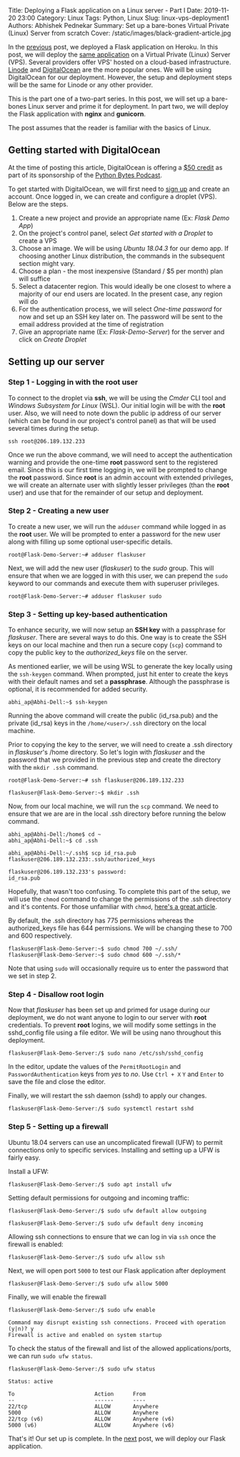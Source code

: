 Title: Deploying a Flask application on a Linux server - Part I
Date: 2019-11-20 23:00
Category: Linux
Tags: Python, Linux
Slug: linux-vps-deployment1
Authors: Abhishek Pednekar
Summary: Set up a bare-bones Virtual Private (Linux) Server from scratch
Cover: /static/images/black-gradient-article.jpg

In the [previous](https://www.codedisciples.in/flask-heroku.html) post, we deployed a Flask application on Heroku. In this post, we will deploy the [same application](https://github.com/AbhishekPednekar84/flask_demo_app) on a Virtual Private (Linux) Server (VPS). Several providers offer VPS' hosted on a cloud-based infrastructure. [Linode](https://linode.com) and [DigitalOcean](https://digitalocean.com) are the more popular ones. We will be using DigitalOcean for our deployment. However, the setup and deployment steps will be the same for Linode or any other provider.

This is the part one of a two-part series. In this post, we will set up a bare-bones Linux server and prime it for deployment. In part two, we will deploy the Flask application with **nginx** and **gunicorn**.

The post assumes that the reader is familiar with the basics of Linux.

## Getting started with DigitalOcean

At the time of posting this article, DigitalOcean is offering a [\$50 credit](https://try.digitalocean.com/python/?utm_medium=podcast&utm_source=pythonbytes&utm_campaign=DO_Dev_Signup_Cold_Python) as part of its sponsorship of the [Python Bytes Podcast](https://pythonbytes.fm).

To get started with DigitalOcean, we will first need to [sign up](https://www.digitalocean.com/) and create an account. Once logged in, we can create and configure a droplet (VPS). Below are the steps.

1. Create a new project and provide an appropriate name (Ex: _Flask Demo App_)
2. On the project's control panel, select _Get started with a Droplet_ to create a VPS
3. Choose an image. We will be using _Ubuntu 18.04.3_ for our demo app. If choosing another Linux distribution, the commands in the subsequent section might vary.
4. Choose a plan - the most inexpensive (Standard / \$5 per month) plan will suffice
5. Select a datacenter region. This would ideally be one closest to where a majority of our end users are located. In the present case, any region will do
6. For the authentication process, we will select _One-time password_ for now and set up an SSH key later on. The password will be sent to the email address provided at the time of registration
7. Give an appropriate name (Ex: _Flask-Demo-Server_) for the server and click on _Create Droplet_

## Setting up our server

### Step 1 - Logging in with the **root** user

To connect to the droplet via **ssh**, we will be using the _Cmder_ CLI tool and _Windows Subsystem for Linux_ (WSL). Our initial login will be with the **root** user. Also, we will need to note down the public ip address of our server (which can be found in our project's control panel) as that will be used several times during the setup.

```
ssh root@206.189.132.233
```

Once we run the above command, we will need to accept the authentication warning and provide the one-time **root** password sent to the registered email. Since this is our first time logging in, we will be prompted to change the **root** password. Since **root** is an admin account with extended privileges, we will create an alternate user with slightly lesser privileges (than the **root** user) and use that for the remainder of our setup and deployment.

### Step 2 - Creating a new user

To create a new user, we will run the `adduser` command while logged in as the **root** user. We will be prompted to enter a password for the new user along with filling up some optional user-specific details.

```
root@Flask-Demo-Server:~# adduser flaskuser
```

Next, we will add the new user (_flaskuser_) to the _sudo_ group. This will ensure that when we are logged in with this user, we can prepend the `sudo` keyword to our commands and execute them with superuser privileges.

```
root@Flask-Demo-Server:~# adduser flaskuser sudo
```

### Step 3 - Setting up key-based authentication

To enhance security, we will now setup an **SSH key** with a passphrase for _flaskuser_. There are several ways to do this. One way is to create the SSH keys on our local machine and then run a secure copy (`scp`) command to copy the public key to the _authorized_keys_ file on the server.

As mentioned earlier, we will be using WSL to generate the key locally using the `ssh-keygen` command. When prompted, just hit enter to create the keys with their default names and set a **passphrase**. Although the passphrase is optional, it is recommended for added security.

```
abhi_ap@Abhi-Dell:~$ ssh-keygen
```

Running the above command will create the public (id_rsa.pub) and the private (id_rsa) keys in the `/home/<user>/.ssh` directory on the local machine.

Prior to copying the key to the server, we will need to create a .ssh directory in _flaskuser_'s /home directory. So let's login with _flaskuser_ and the password that we provided in the previous step and create the directory with the `mkdir .ssh` command.

```
root@Flask-Demo-Server:~# ssh flaskuser@206.189.132.233
```

```
flaskuser@Flask-Demo-Server:~$ mkdir .ssh
```

Now, from our local machine, we will run the `scp` command. We need to ensure that we are are in the local .ssh directory before running the below command.

```
abhi_ap@Abhi-Dell:/home$ cd ~
abhi_ap@Abhi-Dell:~$ cd .ssh

abhi_ap@Abhi-Dell:~/.ssh$ scp id_rsa.pub flaskuser@206.189.132.233:.ssh/authorized_keys

flaskuser@206.189.132.233's password:
id_rsa.pub
```

Hopefully, that wasn't too confusing. To complete this part of the setup, we will use the `chmod` command to change the permissions of the .ssh directory and it's contents. For those unfamiliar with `chmod`, [here's a great article](https://opensource.com/article/19/8/linux-chmod-command).

By default, the .ssh directory has 775 permissions whereas the authorized_keys file has 644 permissions. We will be changing these to 700 and 600 respectively.

```
flaskuser@Flask-Demo-Server:~$ sudo chmod 700 ~/.ssh/
flaskuser@Flask-Demo-Server:~$ sudo chmod 600 ~/.ssh/*
```

Note that using `sudo` will occasionally require us to enter the password that we set in step 2.

### Step 4 - Disallow root login

Now that _flaskuser_ has been set up and primed for usage during our deployment, we do not want anyone to login to our server with **root** credentials. To prevent **root** logins, we will modify some settings in the sshd_config file using a file editor. We will be using nano throughout this deployment.

```
flaskuser@Flask-Demo-Server:/$ sudo nano /etc/ssh/sshd_config
```

In the editor, update the values of the `PermitRootLogin` and `PasswordAuthentication` keys from _yes_ to _no_. Use `Ctrl + X` `Y` and `Enter` to save the file and close the editor.

Finally, we will restart the ssh daemon (sshd) to apply our changes.

```
flaskuser@Flask-Demo-Server:/$ sudo systemctl restart sshd
```

### Step 5 - Setting up a firewall

Ubuntu 18.04 servers can use an uncomplicated firewall (UFW) to permit connections only to specific services. Installing and setting up a UFW is fairly easy.

Install a UFW:

```
flaskuser@Flask-Demo-Server:/$ sudo apt install ufw
```

Setting default permissions for outgoing and incoming traffic:

```
flaskuser@Flask-Demo-Server:/$ sudo ufw default allow outgoing

flaskuser@Flask-Demo-Server:/$ sudo ufw default deny incoming
```

Allowing ssh connections to ensure that we can log in via `ssh` once the firewall is enabled:

```
flaskuser@Flask-Demo-Server:/$ sudo ufw allow ssh
```

Next, we will open port `5000` to test our Flask application after deployment

```
flaskuser@Flask-Demo-Server:/$ sudo ufw allow 5000
```

Finally, we will enable the firewall

```
flaskuser@Flask-Demo-Server:/$ sudo ufw enable

Command may disrupt existing ssh connections. Proceed with operation (y|n)? y
Firewall is active and enabled on system startup
```

To check the status of the firewall and list of the allowed applications/ports, we can run `sudo ufw status`.

```
flaskuser@Flask-Demo-Server:/$ sudo ufw status

Status: active

To                         Action      From
--                         ------      ----
22/tcp                     ALLOW       Anywhere
5000                       ALLOW       Anywhere
22/tcp (v6)                ALLOW       Anywhere (v6)
5000 (v6)                  ALLOW       Anywhere (v6)
```

That's it! Our set up is complete. In the [next](https://www.codedisciples.in/linux-vps-deployment2.html) post, we will deploy our Flask application.
